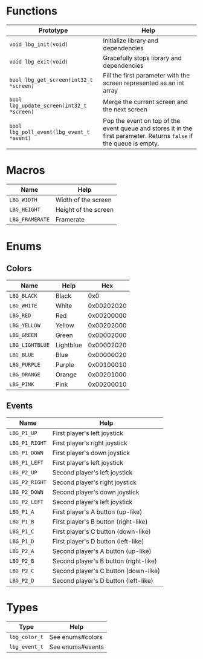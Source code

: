 # Functions

| Prototype                                 | Help                                                                                                                 |
| ----------------------------------------- | -------------------------------------------------------------------------------------------------------------------- |
| `void lbg_init(void)`                     | Initialize library and dependencies                                                                                  |
| `void lbg_exit(void)`                     | Gracefully stops library and dependencies                                                                            |
| `bool lbg_get_screen(int32_t *screen)`    | Fill the first parameter with the screen represented as an int array                                                 |
| `bool lbg_update_screen(int32_t *screen)` | Merge the current screen and the next screen                                                                         |
| `bool lbg_poll_event(lbg_event_t *event)` | Pop the event on top of the event queue and stores it in the first parameter. Returns `false` if the queue is empty. |

# Macros

| Name            | Help                 |
| --------------- | -------------------- |
| `LBG_WIDTH`     | Width of the screen  |
| `LBG_HEIGHT`    | Height of the screen |
| `LBG_FRAMERATE` | Framerate            |

# Enums

## Colors

| Name            | Help      | Hex        |
| --------------- | --------- | ---------- |
| `LBG_BLACK`     | Black     | 0x0        |
| `LBG_WHITE`     | White     | 0x00202020 |
| `LBG_RED`       | Red       | 0x00200000 |
| `LBG_YELLOW`    | Yellow    | 0x00202000 |
| `LBG_GREEN`     | Green     | 0x00002000 |
| `LBG_LIGHTBLUE` | Lightblue | 0x00002020 |
| `LBG_BLUE`      | Blue      | 0x00000020 |
| `LBG_PURPLE`    | Purple    | 0x00100010 |
| `LBG_ORANGE`    | Orange    | 0x00201000 |
| `LBG_PINK`      | Pink      | 0x00200010 |

## Events

| Name           | Help                                  |
| -------------- | ------------------------------------- |
| `LBG_P1_UP`    | First player's left joystick          |
| `LBG_P1_RIGHT` | First player's right joystick         |
| `LBG_P1_DOWN`  | First player's down joystick          |
| `LBG_P1_LEFT`  | First player's left joystick          |
| `LBG_P2_UP`    | Second player's left joystick         |
| `LBG_P2_RIGHT` | Second player's right joystick        |
| `LBG_P2_DOWN`  | Second player's down joystick         |
| `LBG_P2_LEFT`  | Second player's left joystick         |
| `LBG_P1_A`     | First player's A button (up-like)     |
| `LBG_P1_B`     | First player's B button (right-like)  |
| `LBG_P1_C`     | First player's C button (down-like)   |
| `LBG_P1_D`     | First player's D button (left-like)   |
| `LBG_P2_A`     | Second player's A button (up-like)    |
| `LBG_P2_B`     | Second player's B button (right-like) |
| `LBG_P2_C`     | Second player's C button (down-like)  |
| `LBG_P2_D`     | Second player's D button (left-like)  |

# Types

| Type          | Help             |
| ------------- | ---------------- |
| `lbg_color_t` | See enums#colors |
| `lbg_event_t` | See enums#events |
